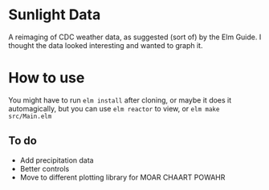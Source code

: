 # Sunlight Data
A reimaging of CDC weather data, as suggested (sort of) by the Elm Guide. I thought the data looked interesting and wanted to graph it.

# How to use
You might have to run `elm install` after cloning, or maybe it does it automagically, but you can use `elm reactor` to view, or `elm make src/Main.elm`

## To do
* Add precipitation data
* Better controls
* Move to different plotting library for MOAR CHAART POWAHR
